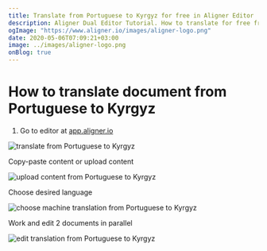 ```yaml
---
title: Translate from Portuguese to Kyrgyz for free in Aligner Editor
description: Aligner Dual Editor Tutorial. How to translate for free from Portuguese to Kyrgyz. Aligner is multilingual document management platform. 
ogImage: "https://www.aligner.io/images/aligner-logo.png"
date: 2020-05-06T07:09:21+03:00
image: ../images/aligner-logo.png
onBlog: true
---
```


# How to translate document from Portuguese to Kyrgyz

1. Go to editor at [app.aligner.io](https://app.aligner.io "Aligner App web page")

![translate from Portuguese to Kyrgyz](../aligner-blank-editor.png "translate from Portuguese to Kyrgyz")

Copy-paste content or upload content

![upload content from Portuguese to Kyrgyz](../aligner-uploaded-document.png "upload content from Portuguese to Kyrgyz")

Choose desired language

![choose machine translation from Portuguese to Kyrgyz](../aligner-language-dropdown.png "choose machine translation from Portuguese to Kyrgyz")

Work and edit 2 documents in parallel

![edit translation from Portuguese to Kyrgyz](../aligner-double-sitded-editor.png "edit translation from Portuguese to Kyrgyz")

